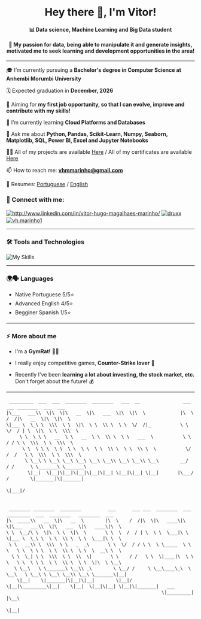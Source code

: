 <h1 align="center">Hey there 👋, I'm Vitor!</h1>
<h4 align="center">📊 Data science, Machine Learning and Big Data student<br><br>🚀 My passion for data, being able to manipulate it and generate insights,<br>motivated me to seek learning and development opportunities in the area!</h3>

---
🎓 I’m currently pursuing a **Bachelor's degree in Computer Science at Anhembi Morumbi University**

🗓️ Expected graduation in **December, 2026**

🎯 Aiming for **my first job opportunity, so that I can evolve, improve and contribute with my skills!**

🌱 I’m currently learning **Cloud Platforms and Databases**

💬 Ask me about **Python, Pandas, Scikit-Learn, Numpy, Seaborn, Matplotlib, SQL, Power BI, Excel and Jupyter Notebooks**

👨‍💻 All of my projects are available [Here](https://github.com/druxx1/Python-Projects) / All of my certificates are available [Here](https://drive.google.com/drive/folders/13jMS8vgSQfyrJdJmnEmegreyZ2K0Dii6?usp=drive_link)

📫 How to reach me: **vhmmarinho@gmail.com**

📄 Resumes: [Portuguese](https://drive.google.com/file/d/1QKw3I3jyvP0gi01rW60OMJRpyxKTWVay/view?usp=drive_link) / [English](https://drive.google.com/file/d/1yZSXFMT5Ty70W1uYy6SxPY6i7z-xbtGN/view?usp=drive_link)

<h3 align="left">🔗 Connect with me:</h3>
<p align="left">
<a href="https://linkedin.com/in/http://www.linkedin.com/in/vitor-hugo-magalhaes-marinho/" target="blank"><img align="center" src="https://raw.githubusercontent.com/rahuldkjain/github-profile-readme-generator/master/src/images/icons/Social/linked-in-alt.svg" alt="http://www.linkedin.com/in/vitor-hugo-magalhaes-marinho/" height="30" width="40" /></a>
<a href="https://stackoverflow.com/users/https://stackoverflow.com/users/31463516/druxx" target="blank"><img align="center" src="https://raw.githubusercontent.com/rahuldkjain/github-profile-readme-generator/master/src/images/icons/Social/stack-overflow.svg" alt="druxx" height="30" width="40" /></a>
<a href="https://instagram.com/vh.marinho1" target="blank"><img align="center" src="https://raw.githubusercontent.com/rahuldkjain/github-profile-readme-generator/master/src/images/icons/Social/instagram.svg" alt="vh.marinho1" height="30" width="40" /></a>
</p>

---

### 🛠️ Tools and Technologies
![My Skills](https://go-skill-icons.vercel.app/api/icons?i=python,pandas,scikitlearn,numpy,seaborn,matplotlib,tensorflow,opencv,aws,mysql,excel,pbi,github,golang,java,jupyter,anaconda,vscode)

---

### 🌍🗣️ Languages

- Native Portuguese 5/5⭐
- Advanced English 4/5⭐
- Begginer Spanish 1/5⭐

---
### ⚡ More about me 

- I'm a **GymRat!** 🏋️‍♂️ 

- I really enjoy competitive games, **Counter-Strike lover** 🔫 

- Recently I've been **learning a lot about investing, the stock market, etc.** Don't forget about the future! 💰

---

```
 _________  ___  ___  ________  ________   ___  __                ___    ___ ________  ___  ___                           
|\___   ___\\  \|\  \|\   __  \|\   ___  \|\  \|\  \             |\  \  /  /|\   __  \|\  \|\  \                          
\|___ \  \_\ \  \\\  \ \  \|\  \ \  \\ \  \ \  \/  /|_           \ \  \/  / | \  \|\  \ \  \\\  \                         
     \ \  \ \ \   __  \ \   __  \ \  \\ \  \ \   ___  \           \ \    / / \ \  \\\  \ \  \\\  \                        
      \ \  \ \ \  \ \  \ \  \ \  \ \  \\ \  \ \  \\ \  \           \/  /  /   \ \  \\\  \ \  \\\  \                       
       \ \__\ \ \__\ \__\ \__\ \__\ \__\\ \__\ \__\\ \__\        __/  / /      \ \_______\ \_______\                      
        \|__|  \|__|\|__|\|__|\|__|\|__| \|__|\|__| \|__|       |\___/ /        \|_______|\|_______|                      
                                                                \|___|/                                                   
                                                                                                                          
                                                                                                                          
 ________ ________  ________          ___      ___ ___  ________  ___  _________  ___  ________   ________  ___           
|\  _____\\   __  \|\   __  \        |\  \    /  /|\  \|\   ____\|\  \|\___   ___\\  \|\   ___  \|\   ____\|\  \          
\ \  \__/\ \  \|\  \ \  \|\  \       \ \  \  /  / | \  \ \  \___|\ \  \|___ \  \_\ \  \ \  \\ \  \ \  \___|\ \  \         
 \ \   __\\ \  \\\  \ \   _  _\       \ \  \/  / / \ \  \ \_____  \ \  \   \ \  \ \ \  \ \  \\ \  \ \  \  __\ \  \        
  \ \  \_| \ \  \\\  \ \  \\  \|       \ \    / /   \ \  \|____|\  \ \  \   \ \  \ \ \  \ \  \\ \  \ \  \|\  \ \__\       
   \ \__\   \ \_______\ \__\\ _\        \ \__/ /     \ \__\____\_\  \ \__\   \ \__\ \ \__\ \__\\ \__\ \_______\|__|       
    \|__|    \|_______|\|__|\|__|        \|__|/       \|__|\_________\|__|    \|__|  \|__|\|__| \|__|\|_______|   ___     
                                                          \|_________|                                           |\__\    
                                                                                                                 \|__|    
                                                                                                                             
```     
<!--
<p align="left"> <a href="https://aws.amazon.com" target="_blank" rel="noreferrer"> <img src="https://raw.githubusercontent.com/devicons/devicon/master/icons/amazonwebservices/amazonwebservices-original-wordmark.svg" alt="aws" width="40" height="40"/> </a> <a href="https://golang.org" target="_blank" rel="noreferrer"> <img src="https://raw.githubusercontent.com/devicons/devicon/master/icons/go/go-original.svg" alt="go" width="40" height="40"/> </a> <a href="https://www.java.com" target="_blank" rel="noreferrer"> <img src="https://raw.githubusercontent.com/devicons/devicon/master/icons/java/java-original.svg" alt="java" width="40" height="40"/> </a> <a href="https://www.mysql.com/" target="_blank" rel="noreferrer"> <img src="https://raw.githubusercontent.com/devicons/devicon/master/icons/mysql/mysql-original-wordmark.svg" alt="mysql" width="40" height="40"/> </a> <a href="https://opencv.org/" target="_blank" rel="noreferrer"> <img src="https://www.vectorlogo.zone/logos/opencv/opencv-icon.svg" alt="opencv" width="40" height="40"/> </a> <a href="https://pandas.pydata.org/" target="_blank" rel="noreferrer"> <img src="https://raw.githubusercontent.com/devicons/devicon/2ae2a900d2f041da66e950e4d48052658d850630/icons/pandas/pandas-original.svg" alt="pandas" width="40" height="40"/> </a> <a href="https://www.python.org" target="_blank" rel="noreferrer"> <img src="https://raw.githubusercontent.com/devicons/devicon/master/icons/python/python-original.svg" alt="python" width="40" height="40"/> </a> <a href="https://pytorch.org/" target="_blank" rel="noreferrer"> <img src="https://www.vectorlogo.zone/logos/pytorch/pytorch-icon.svg" alt="pytorch" width="40" height="40"/> </a> <a href="https://scikit-learn.org/" target="_blank" rel="noreferrer"> <img src="https://upload.wikimedia.org/wikipedia/commons/0/05/Scikit_learn_logo_small.svg" alt="scikit_learn" width="40" height="40"/> </a> <a href="https://seaborn.pydata.org/" target="_blank" rel="noreferrer"> <img src="https://seaborn.pydata.org/_images/logo-mark-lightbg.svg" alt="seaborn" width="40" height="40"/> </a> <a href="https://www.tensorflow.org" target="_blank" rel="noreferrer"> <img src="https://www.vectorlogo.zone/logos/tensorflow/tensorflow-icon.svg" alt="tensorflow" width="40" height="40"/> </a> </p>

---

